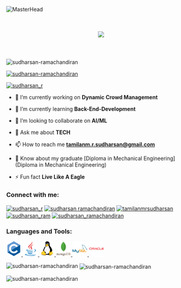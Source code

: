 ![MasterHead](https://shorturl.at/K9XEW)
<h1 align="center">
    <img src="https://readme-typing-svg.herokuapp.com/?font=Righteous&size=35&center=true&vCenter=true&width=500&height=70&duration=2000&lines=Hi!+✌️;+I'm+Sudharsan!;" />
</h1><br>

<p align="left"> <img src="https://komarev.com/ghpvc/?username=sudharsan-ramachandiran&label=Profile%20views&color=0e75b6&style=flat" alt="sudharsan-ramachandiran" /> </p>

<p align="left"> <a href="https://github.com/ryo-ma/github-profile-trophy"><img src="https://github-profile-trophy.vercel.app/?username=sudharsan-ramachandiran" alt="sudharsan-ramachandiran" /></a> </p>

<p align="left"> <a href="https://twitter.com/sudharsan_r" target="blank"><img src="https://img.shields.io/twitter/follow/sudharsan_r?logo=twitter&style=for-the-badge" alt="sudharsan_r" /></a> </p>

- 🔭 I’m currently working on **Dynamic Crowd Management**

- 🌱 I’m currently learning **Back-End-Development**

- 👯 I’m looking to collaborate on **AI/ML**

- 💬 Ask me about **TECH**

- 📫 How to reach me **tamilanm.r.sudharsan@gmail.com**

- 📄 Know about my graduate [Diploma in Mechanical Engineering](Diploma in Mechanical Engineering)

- ⚡ Fun fact **Live Like A Eagle**

<h3 align="left">Connect with me:</h3>
<p align="left">
<a href="https://twitter.com/sudharsan_r" target="blank"><img align="center" src="https://raw.githubusercontent.com/rahuldkjain/github-profile-readme-generator/master/src/images/icons/Social/twitter.svg" alt="sudharsan_r" height="30" width="40" /></a>
<a href="https://linkedin.com/in/sudharsan ramachandiran" target="blank"><img align="center" src="https://raw.githubusercontent.com/rahuldkjain/github-profile-readme-generator/master/src/images/icons/Social/linked-in-alt.svg" alt="sudharsan ramachandiran" height="30" width="40" /></a>
<a href="https://instagram.com/tamilanmrsudharsan" target="blank"><img align="center" src="https://raw.githubusercontent.com/rahuldkjain/github-profile-readme-generator/master/src/images/icons/Social/instagram.svg" alt="tamilanmrsudharsan" height="30" width="40" /></a>
<a href="https://www.hackerrank.com/sudharsan_ram" target="blank"><img align="center" src="https://raw.githubusercontent.com/rahuldkjain/github-profile-readme-generator/master/src/images/icons/Social/hackerrank.svg" alt="sudharsan_ram" height="30" width="40" /></a>
<a href="https://www.leetcode.com/sudharsan_ramachandiran" target="blank"><img align="center" src="https://raw.githubusercontent.com/rahuldkjain/github-profile-readme-generator/master/src/images/icons/Social/leet-code.svg" alt="sudharsan_ramachandiran" height="30" width="40" /></a>
</p>

<h3 align="left">Languages and Tools:</h3>
<p align="left"> <a href="https://www.cprogramming.com/" target="_blank" rel="noreferrer"> <img src="https://raw.githubusercontent.com/devicons/devicon/master/icons/c/c-original.svg" alt="c" width="40" height="40"/> </a> <a href="https://www.java.com" target="_blank" rel="noreferrer"> <img src="https://raw.githubusercontent.com/devicons/devicon/master/icons/java/java-original.svg" alt="java" width="40" height="40"/> </a> <a href="https://www.linux.org/" target="_blank" rel="noreferrer"> <img src="https://raw.githubusercontent.com/devicons/devicon/master/icons/linux/linux-original.svg" alt="linux" width="40" height="40"/> </a> <a href="https://www.mongodb.com/" target="_blank" rel="noreferrer"> <img src="https://raw.githubusercontent.com/devicons/devicon/master/icons/mongodb/mongodb-original-wordmark.svg" alt="mongodb" width="40" height="40"/> </a> <a href="https://www.mysql.com/" target="_blank" rel="noreferrer"> <img src="https://raw.githubusercontent.com/devicons/devicon/master/icons/mysql/mysql-original-wordmark.svg" alt="mysql" width="40" height="40"/> </a> <a href="https://www.oracle.com/" target="_blank" rel="noreferrer"> <img src="https://raw.githubusercontent.com/devicons/devicon/master/icons/oracle/oracle-original.svg" alt="oracle" width="40" height="40"/> </a> </p>

<p><img align="left" src="https://github-readme-stats.vercel.app/api/top-langs?username=sudharsan-ramachandiran&show_icons=true&locale=en&layout=compact" alt="sudharsan-ramachandiran" /></p>

<p>&nbsp;<img align="center" src="https://github-readme-stats.vercel.app/api?username=sudharsan-ramachandiran&show_icons=true&locale=en" alt="sudharsan-ramachandiran" /></p>

<p><img align="center" src="https://github-readme-streak-stats.herokuapp.com/?user=sudharsan-ramachandiran&" alt="sudharsan-ramachandiran" /></p>
